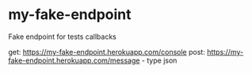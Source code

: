 # my-fake-endpoint
Fake endpoint for tests callbacks

get: https://my-fake-endpoint.herokuapp.com/console
post: https://my-fake-endpoint.herokuapp.com/message - type json